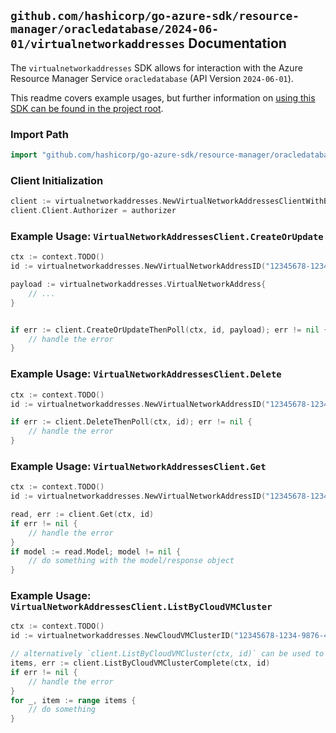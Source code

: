 
## `github.com/hashicorp/go-azure-sdk/resource-manager/oracledatabase/2024-06-01/virtualnetworkaddresses` Documentation

The `virtualnetworkaddresses` SDK allows for interaction with the Azure Resource Manager Service `oracledatabase` (API Version `2024-06-01`).

This readme covers example usages, but further information on [using this SDK can be found in the project root](https://github.com/hashicorp/go-azure-sdk/tree/main/docs).

### Import Path

```go
import "github.com/hashicorp/go-azure-sdk/resource-manager/oracledatabase/2024-06-01/virtualnetworkaddresses"
```


### Client Initialization

```go
client := virtualnetworkaddresses.NewVirtualNetworkAddressesClientWithBaseURI("https://management.azure.com")
client.Client.Authorizer = authorizer
```


### Example Usage: `VirtualNetworkAddressesClient.CreateOrUpdate`

```go
ctx := context.TODO()
id := virtualnetworkaddresses.NewVirtualNetworkAddressID("12345678-1234-9876-4563-123456789012", "example-resource-group", "cloudVmClusterValue", "virtualNetworkAddressValue")

payload := virtualnetworkaddresses.VirtualNetworkAddress{
	// ...
}


if err := client.CreateOrUpdateThenPoll(ctx, id, payload); err != nil {
	// handle the error
}
```


### Example Usage: `VirtualNetworkAddressesClient.Delete`

```go
ctx := context.TODO()
id := virtualnetworkaddresses.NewVirtualNetworkAddressID("12345678-1234-9876-4563-123456789012", "example-resource-group", "cloudVmClusterValue", "virtualNetworkAddressValue")

if err := client.DeleteThenPoll(ctx, id); err != nil {
	// handle the error
}
```


### Example Usage: `VirtualNetworkAddressesClient.Get`

```go
ctx := context.TODO()
id := virtualnetworkaddresses.NewVirtualNetworkAddressID("12345678-1234-9876-4563-123456789012", "example-resource-group", "cloudVmClusterValue", "virtualNetworkAddressValue")

read, err := client.Get(ctx, id)
if err != nil {
	// handle the error
}
if model := read.Model; model != nil {
	// do something with the model/response object
}
```


### Example Usage: `VirtualNetworkAddressesClient.ListByCloudVMCluster`

```go
ctx := context.TODO()
id := virtualnetworkaddresses.NewCloudVMClusterID("12345678-1234-9876-4563-123456789012", "example-resource-group", "cloudVmClusterValue")

// alternatively `client.ListByCloudVMCluster(ctx, id)` can be used to do batched pagination
items, err := client.ListByCloudVMClusterComplete(ctx, id)
if err != nil {
	// handle the error
}
for _, item := range items {
	// do something
}
```
